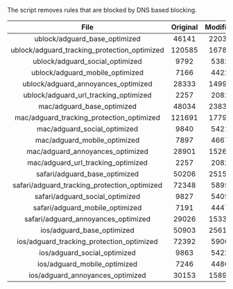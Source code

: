 The script removes rules that are blocked by DNS based blocking.


| File | Original | Modified |
|:----:|:-----:|:-----:|
| ublock/adguard_base_optimized | 46141 | 22037 |
| ublock/adguard_tracking_protection_optimized | 120585 | 16784 |
| ublock/adguard_social_optimized | 9792 | 5382 |
| ublock/adguard_mobile_optimized | 7166 | 4422 |
| ublock/adguard_annoyances_optimized | 28333 | 14994 |
| ublock/adguard_url_tracking_optimized | 2257 | 2082 |
| mac/adguard_base_optimized | 48034 | 23835 |
| mac/adguard_tracking_protection_optimized | 121691 | 17793 |
| mac/adguard_social_optimized | 9840 | 5421 |
| mac/adguard_mobile_optimized | 7897 | 4667 |
| mac/adguard_annoyances_optimized | 28901 | 15265 |
| mac/adguard_url_tracking_optimized | 2257 | 2082 |
| safari/adguard_base_optimized | 50206 | 25153 |
| safari/adguard_tracking_protection_optimized | 72348 | 5895 |
| safari/adguard_social_optimized | 9827 | 5405 |
| safari/adguard_mobile_optimized | 7191 | 4447 |
| safari/adguard_annoyances_optimized | 29026 | 15339 |
| ios/adguard_base_optimized | 50903 | 25618 |
| ios/adguard_tracking_protection_optimized | 72392 | 5900 |
| ios/adguard_social_optimized | 9863 | 5422 |
| ios/adguard_mobile_optimized | 7246 | 4486 |
| ios/adguard_annoyances_optimized | 30153 | 15898 |